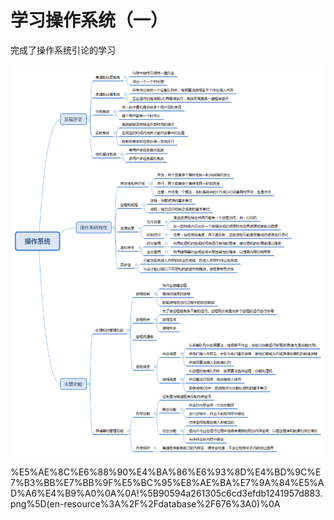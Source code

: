 # 学习操作系统（一）

完成了操作系统引论的学习

![操作系统.png](image/操作系统.png)

%E5%AE%8C%E6%88%90%E4%BA%86%E6%93%8D%E4%BD%9C%E7%B3%BB%E7%BB%9F%E5%BC%95%E8%AE%BA%E7%9A%84%E5%AD%A6%E4%B9%A0%0A%0A!%5B90594a261305c6cd3efdb1241957d883.png%5D(en-resource%3A%2F%2Fdatabase%2F676%3A0)%0A
